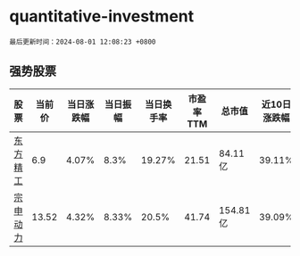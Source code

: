 # quantitative-investment

`最后更新时间：2024-08-01 12:08:23 +0800`

## 强势股票

|股票|当前价|当日涨跌幅|当日振幅|当日换手率|市盈率TTM|总市值|近10日涨跌幅|
|----|----|----|----|----|----|----|----|
|[东方精工](https://xueqiu.com/S/SZ002611)|6.9|4.07%|8.3%|19.27%|21.51|84.11亿|39.11%|
|[宗申动力](https://xueqiu.com/S/SZ001696)|13.52|4.32%|8.33%|20.5%|41.74|154.81亿|39.09%|
